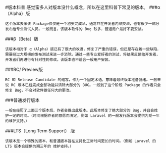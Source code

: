#版本科普
感觉蛮多人对版本没什么概念，所以在这里科普下常见的版本。
###α（Alpha）版

    ​这个版本表示该 Package仅仅是一个初步完成品，通常只在开发者内部交流，也有很少一部分发布给专业测试人员。一般而言，该版本软件的 Bug 较多，普通用户最好不要安装。

###β（Beta）版

    该版本相对于 α（Alpha）版已有了很大的改进，修复了严重的错误，但还是存在着一些缺陷，需要经过大规模的发布测试来进一步消除。通过一些专业爱好者的测试，将结果反馈给开发者，开发者们再进行有针对性的修改。该版本也不适合一般用户安装。

###RC/ Preview版

    RC 即 Release Candidate 的缩写，作为一个固定术语，意味着最终版本准备就绪。一般来说 RC 版本已经完成全部功能并清除大部分的 BUG。一般到了这个阶段 Package 的作者只会修复 Bug，不会对软件做任何大的更改。

###普通发行版本

    一般在经历了上面三个版本后，作者会推出此版本。此版本修复了绝大部分的 Bug，并且会维护一定的时间。（时间根据作者的意愿而决定，例如 Laravel 的一般发行版本会提供为期一年的维护支持。）

###LTS（Long Term Support） 版

    该版本是一个特殊的版本，和普通版本旨在支持比正常时间更长的时间。（例如 Laravel 的 LTS 版本会提供为期三年的 维护支持。）
